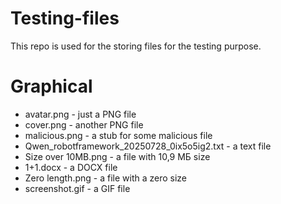 # Testing-files
This repo is used for the storing files for the testing purpose.

# Graphical
- avatar.png - just a PNG file
- cover.png - another PNG file
- malicious.png - a stub for some malicious file
- Qwen_robotframework_20250728_0ix5o5ig2.txt - a text file
- Size over 10MB.png - a file with 10,9 МБ size
- 1+1.docx - a DOCX file
- Zero length.png - a file with a zero size
- screenshot.gif - a GIF file
